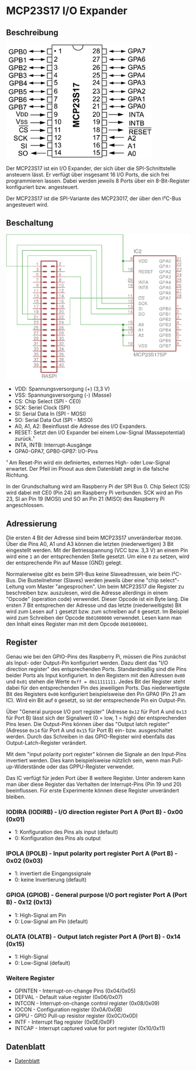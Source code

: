 # MCP23S17 I/O Expander

## Beschreibung

![MCP23S17](docs/mcp23s17_pinout.png)

Der MCP23S17 ist ein I/O Expander, der sich über die SPI-Schnittstelle ansteuern lässt. Er verfügt über insgesamt 16 I/O Ports, die sich frei programmieren lassen. Dabei werden jeweils 8 Ports über ein 8-Bit-Register konfiguriert bzw. angesteuert.

Der MCP23S17 ist die SPI-Variante des MCP23017, der über den I²C-Bus angesteuert wird.

## Beschaltung

![Schaltung](docs/mcp23s17_grundschaltung.png)

- VDD: Spannungsversorgung (+) (3,3 V)
- VSS: Spannungsversorgung (-) (Masse)
- CS: Chip Select (SPI - CE0)
- SCK: Seriel Clock (SPI)
- SI: Serial Data In (SPI - MOSI)
- SO: Serial Data Out (SPI - MISO)
- A0, A1, A2: Beeinflusst die Adresse des I/O Expanders.
- RESET: Setzt den I/O Expander bei einem Low-Signal (Massepotential) zurück.¹
- INTA, INTB: Interrupt-Ausgänge
- GPA0-GPA7, GPB0-GPB7: I/O-Pins

¹ Am Reset-Pin wird ein definiertes, externes High- oder Low-Signal erwartet. Der Pfeil im Pinout aus dem Datenblatt zeigt in die falsche Richtung.

In der Grundschaltung wird am Raspberry Pi der SPI Bus 0. Chip Select (CS) wird dabei mit CE0 (Pin 24) am Raspberry Pi verbunden. SCK wird an Pin 23, SI an Pin 19 (MOSI) und SO an Pin 21 (MISO) des Raspberry Pi angeschlossen.

## Adressierung

Die ersten 4 Bit der Adresse sind beim MCP23S17 unveränderbar `0b0100`. Über die Pins A0, A1 und A3 können die letzten (niederwertigen) 3 Bit eingestellt werden. Mit der Betriesspannung (VCC bzw. 3,3 V) an einem Pin wird eine `1` an der entsprechenden Stelle gesetzt. Um eine `0` zu setzen, wird der entsprechende Pin auf Masse (GND) gelegt.

Normalerweise gibt es beim SPI-Bus keine Slaveadressen, wie beim I²C-Bus. Die Busteilnehmer (Slaves) werden jeweils über eine "chip select"-Leitung vom Master "angesprochen". Um beim MCP23S17 die Register zu beschreiben bzw. auszulesen, wird die Adresse allerdings in einem "Opcode" (operation code) verwendet. Dieser Opcode ist ein Byte lang. Die ersten 7 Bit entsprechen der Adresse und das letzte (niederweitigste) Bit wird zum Lesen auf `1` gesetzt bzw. zum schreiben auf `0` gesetzt. Im Beispiel wird zum Schreiben der Opcode `0b01000000` verwendet. Lesen kann man den Inhalt eines Register man mit dem Opcode `0b01000001`.

## Register

Genau wie bei den GPIO-Pins des Raspberry Pi, müssen die Pins zunächst als Input- oder Output-Pin konfiguriert werden. Dazu dient das "I/O direction register" des entsprechenden Ports. Standardmäßig sind die Pins beider Ports als Input konfiguriert. In den Registern mit den Adressen `0x00` und `0x01` stehen die Werte `0xff = 0b11111111`. Jedes Bit der Register steht dabei für den entsprechenden Pin des jeweiligen Ports. Das niederwertigste Bit des Registers `0x00` konfiguriert beispielsweise den Pin GPA0 (Pin 21 am IC). Wird ein Bit auf `0` gesetzt, so ist der entsprechende Pin ein Output-Pin.

Über "General purpose I/O port register" (Adresse `0x12` für Port A und `0x13` für Port B) lässt sich der Signalwert (0 = low, 1 = high) der entsprechenden Pins lesen. Die Output-Pins können über das "Output latch register" (Adresse `0x14` für Port A und `0x15` für Port B) ein- bzw. ausgeschaltet werden. Durch das Schreiben in das GPIO-Register wird ebenfalls das Output-Latch-Register verändert.

Mit dem "input polarity port register" können die Signale an den Input-Pins invertiert werden. Dies kann beispielsweise nützlich sein, wenn man Pull-up-Widerstände oder das GPPU-Register verwendet.

Das IC verfügt für jeden Port über 8 weitere Register. Unter anderem kann man über diese Register das Verhalten der Interrupt-Pins (Pin 19 und 20) beeinflussen. Für erste Experimente können diese Register unverändert bleiben.

### IODIRA (IODIRB) - I/O direction register Port A (Port B) - 0x00 (0x01)
* 1: Konfiguration des Pins als input (default)
* 0: Konfiguration des Pins als output

### IPOLA (IPOLB) - Input polarity port register Port A (Port B) - 0x02 (0x03)
* 1: invertiert die Eingangssignale
* 0: keine Invertierung (default)

### GPIOA (GPIOB) - General purpose I/O port register Port A (Port B) - 0x12 (0x13)
* 1: High-Signal am Pin
* 0: Low-Signal am Pin (default)

### OLATA (OLATB) - Output latch register Port A (Port B) - 0x14 (0x15)
* 1: High-Signal
* 0: Low-Signal (default)

### Weitere Register
* GPINTEN - Interrupt-on-change Pins (0x04/0x05)
* DEFVAL - Default value register (0x06/0x07)
* INTCON - Interrupt-on-change control register (0x08/0x09)
* IOCON - Configuration register (0x0A/0x0B)
* GPPU - GPIO Pull-up resistor register (0x0C/0x0D)
* INTF - Interrupt flag register (0x0E/0x0F)
* INTCAP - Interrupt captured value for port register (0x10/0x11)

## Datenblatt

- [Datenblatt](docs/mcp23017_mcp23S17_datasheet.pdf)
